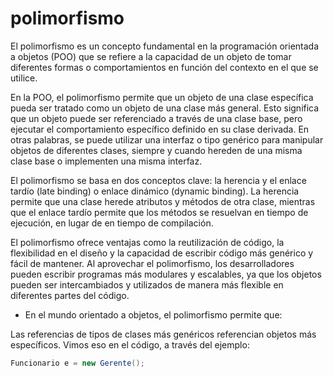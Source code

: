 # polimorfismo
El polimorfismo es un concepto fundamental en la programación orientada a objetos (POO) que se refiere a la capacidad de un objeto de tomar diferentes formas o comportamientos en función del contexto en el que se utilice.

En la POO, el polimorfismo permite que un objeto de una clase específica pueda ser tratado como un objeto de una clase más general. Esto significa que un objeto puede ser referenciado a través de una clase base, pero ejecutar el comportamiento específico definido en su clase derivada. En otras palabras, se puede utilizar una interfaz o tipo genérico para manipular objetos de diferentes clases, siempre y cuando hereden de una misma clase base o implementen una misma interfaz.

El polimorfismo se basa en dos conceptos clave: la herencia y el enlace tardío (late binding) o enlace dinámico (dynamic binding). La herencia permite que una clase herede atributos y métodos de otra clase, mientras que el enlace tardío permite que los métodos se resuelvan en tiempo de ejecución, en lugar de en tiempo de compilación.

El polimorfismo ofrece ventajas como la reutilización de código, la flexibilidad en el diseño y la capacidad de escribir código más genérico y fácil de mantener. Al aprovechar el polimorfismo, los desarrolladores pueden escribir programas más modulares y escalables, ya que los objetos pueden ser intercambiados y utilizados de manera más flexible en diferentes partes del código.

+ En el mundo orientado a objetos, el polimorfismo permite que:

Las referencias de tipos de clases más genéricos referencian objetos más específicos.
Vimos eso en el código, a través del ejemplo:

```java
Funcionario e = new Gerente();
```
